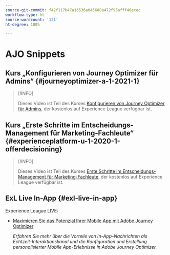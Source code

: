 ```yaml
---
source-git-commit: f42f117b47a16536a045688a472f95afff46ecec
workflow-type: ht
source-wordcount: '121'
ht-degree: 100%

---
```

# AJO Snippets

## Kurs „Konfigurieren von Journey Optimizer für Admins“ {#journeyoptimizer-a-1-2021-1}

>[!INFO]
>
> Dieses Video ist Teil des Kurses [Konfigurieren von Journey Optimizer für Admins](https://experienceleague.adobe.com/docs/courses/using/journeyoptimizer-a-1-2021-1.html?lang=de), der kostenlos auf Experience League verfügbar ist.

## Kurs „Erste Schritte im Entscheidungs-Management für Marketing-Fachleute“ {#experienceplatform-u-1-2020-1-offerdecisioning}

>[!INFO]
>
> Dieses Video ist Teil des Kurses [Erste Schritte im Entscheidungs-Management für Marketing-Fachleute](https://experienceleague.adobe.com/docs/courses/using/experienceplatform-u-1-2020-1-offerdecisioning.html?lang=de), der kostenlos auf Experience League verfügbar ist.

## ExL Live In-App {#exl-live-in-app}

Experience League LIVE:

* [Maximieren Sie das Potenzial Ihrer Mobile App mit Adobe Journey Optimizer](https://experienceleague.adobe.com/docs/events/experience-league-live-recordings/episodes/exl-live-episode-5-24-23.html?lang=de)

   *Erfahren Sie mehr über die Vorteile von In-App-Nachrichten als Echtzeit-Interaktionskanal und die Konfiguration und Erstellung personalisierter Mobile App-Erlebnisse in Adobe Journey Optimizer.*

